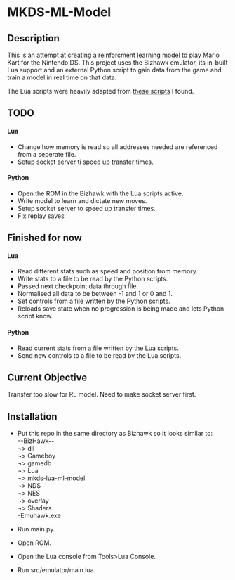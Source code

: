 # MKDS-ML-Model

## Description
This is an attempt at creating a reinforcment learning model to play Mario Kart for the Nintendo DS. This project uses the Bizhawk emulator, its in-built Lua support and an external Python script to gain data from the game and train a model in real time on that data.

The Lua scripts were heavily adapted from <a href="https://github.com/SuuperW/BizHawk-Lua-Scripts/tree/main">these scripts</a> I found.

## TODO
#### Lua
- Change how memory is read so all addresses needed are referenced from a seperate file.
- Setup socket server ti speed up transfer times.

#### Python
- Open the ROM in the Bizhawk with the Lua scripts active.
- Write model to learn and dictate new moves.
- Setup socket server to speed up transfer times.
- Fix replay saves

## Finished for now
#### Lua
- Read different stats such as speed and position from memory.
- Write stats to a file to be read by the Python scripts.
- Passed next checkpoint data through file.
- Normalised all data to be between -1 and 1 or 0 and 1.
- Set controls from a file written by the Python scripts.
- Reloads save state when no progression is being made and lets Python script know.

#### Python
- Read current stats from a file written by the Lua scripts.
- Send new controls to a file to be read by the Lua scripts.

## Current Objective
Transfer too slow for RL model. Need to make socket server first.

## Installation
- Put this repo in the same directory as Bizhawk so it looks similar to:
<br>--BizHawk--
<br>¬> dll
<br>¬> Gameboy
<br>¬> gamedb
<br>¬> Lua
<br>¬> mkds-lua-ml-model
<br>¬> NDS
<br>¬> NES
<br>¬> overlay
<br>¬> Shaders
<br>-Emuhawk.exe

- Run main.py.
- Open ROM.
- Open the Lua console from Tools>Lua Console.
- Run src/emulator/main.lua.